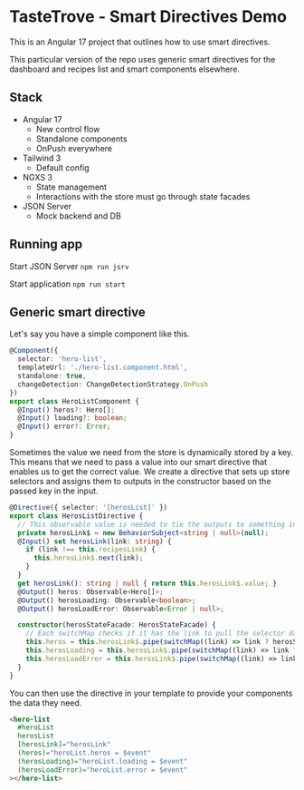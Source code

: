 # TasteTrove - Smart Directives Demo

This is an Angular 17 project that outlines how to use smart directives.

This particular version of the repo uses generic smart directives for the dashboard and recipes list and smart components elsewhere.

## Stack

- Angular 17
  - New control flow
  - Standalone components
  - OnPush everywhere
- Tailwind 3
  - Default config
- NGXS 3
  - State management
  - Interactions with the store must go through state facades
- JSON Server
  - Mock backend and DB

## Running app

Start JSON Server `npm run jsrv`

Start application `npm run start`

## Generic smart directive

Let's say you have a simple component like this.
```Typescript
@Component({
  selector: 'hero-list',
  templateUrl: './hero-list.component.html',
  standalone: true,
  changeDetection: ChangeDetectionStrategy.OnPush
})
export class HeroListComponent {
  @Input() heros?: Hero[];
  @Input() loading?: boolean;
  @Input() error?: Error;
}
```

Sometimes the value we need from the store is dynamically stored by a key.
This means that we need to pass a value into our smart directive that enables us to get the correct value.
We create a directive that sets up store selectors and assigns them to outputs in the constructor based on the passed key in the input.
```Typescript
@Directive({ selector: '[herosList]' })
export class HerosListDirective {
  // This observable value is needed to tie the outputs to something in the constructor
  private herosLink$ = new BehaviorSubject<string | null>(null);
  @Input() set herosLink(link: string) {
    if (link !== this.recipesLink) {
      this.herosLink$.next(link);
    }
  }
  get herosLink(): string | null { return this.herosLink$.value; }
  @Output() heros: Observable<Hero[]>;
  @Output() herosLoading: Observable<boolean>;
  @Output() herosLoadError: Observable<Error | null>;

  constructor(herosStateFacade: HerosStateFacade) {
    // Each switchMap checks if it has the link to pull the selector data. If not, a default is provided.
    this.heros = this.herosLink$.pipe(switchMap((link) => link ? herosStateFacade.heros$(link) : of([])));
    this.herosLoading = this.herosLink$.pipe(switchMap((link) => link ? herosStateFacade.herosLoading$(link) : of(true)));
    this.herosLoadError = this.herosLink$.pipe(switchMap((link) => link ? herosStateFacade.herosLoadError$(link) : of(null)));
  }
}
```

You can then use the directive in your template to provide your components the data they need.
```html
<hero-list
  #heroList
  herosList
  [herosLink]="herosLink"
  (heros)="heroList.heros = $event"
  (herosLoading)="heroList.loading = $event"
  (herosLoadError)="heroList.error = $event"
></hero-list>
```
